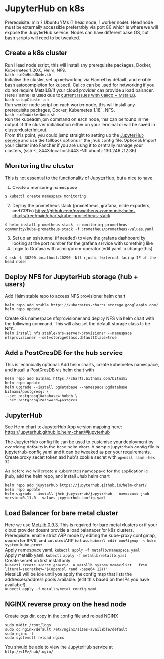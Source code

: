 # JupyterHub on k8s
Prerequisite: min 2 Ubuntu VMs (1 head node, 1 worker node). Head node must be externally accessible preferrably via port 80 which is where we will expose the JupyterHub service. Nodes can have different base OS, but bash scripts will need to be tweaked.

## Create a k8s cluster
Run Head node script, this will install any prerequisite packages, Docker, Kubernetes 1.20.0, Helm, NFS.  
`bash runOnHeadNode.sh`   
Initialise the cluster, set up networking via Flannel by default, and enable bash autocompletion for kubectl. Calico can be used for networking if you do not require MetalLB/if your cloud provider can provide a load balancer. Here Flannel is used due to [current issues with Calico + MetalLB](https://metallb.universe.tf/configuration/calico/).  
`bash setupCluster.sh`   
Run worker node script on each worker node, this will install any prerequisite packages, Docker, Kubernetes 1.18.1, NFS.  
`bash runOnWorkerNode.sh`   
Run the kubeadm join command on each node, this can be found in the output of the cluster initialisation either on your terminal or will be saved in clusterclusterInit.out.  
From this point, you could jump straight to setting up the [JupyterHub service](https://github.com/rohinijoshi06/jupyterhub-on-k8s/blob/master/README.md#jupyterhub) and use the fallback options in the jhub config file. 
Optional: Import your cluster into Rancher if you are using it to centrally manage your clusters, (ssh -L 8443:localhost:443 -Nfl ubuntu 130.246.212.36)
## Monitoring the cluster 

This is not essential to the functionality of JupyterHub, but a nice to have.

1. Create a monitoring namespace 
```
$ kubectl create namespace monitoring
```
2. Deploy the prometheus stack (prometheus, grafana, node exporters, and CRDs) https://github.com/prometheus-community/helm-charts/tree/main/charts/kube-prometheus-stack 
```
$ helm install prometheus-stack -n monitoring prometheus-community/kube-prometheus-stack -f prometheus/prometheus-values.yaml
```
3. Set up an ssh tunnel (if needed) to view the grafana dashboard by looking at the port number for the grafana service with something like
4. Login to Grafana with admin/prom-operator (edit yaml to change this)
```
$ ssh -L 30290:localhost:30290 -Nfl rjoshi [external facing IP of the head node]
```

## Deploy NFS for JupyterHub storage (hub + users)
Add Helm stable repo to access NFS provisioner helm chart 
```
helm repo add stable https://kubernetes-charts.storage.googleapis.com/
helm repo update 
```

Create k8s namespace nfsprovisioner and deploy NFS via helm chart with the following command. This will also set the default storage class to be NFS.  
`helm install nfs stable/nfs-server-provisioner --namespace nfsprovisioner --set=storageClass.defaultClass=true`

## Add a PostGresDB for the hub service
This is technically optional.
Add helm charts, create kubernetes namespace, and install a PostGresDB via helm chart with
```
helm repo add bitnami https://charts.bitnami.com/bitnami
helm repo update
helm upgrade --install pgdatabase --namespace pgdatabase bitnami/postgresql \
--set postgresqlDatabase=jhubdb \
--set postgresqlPassword=postgres
```
## JupyterHub
See Helm chart to JupyterHub App version mapping here: https://jupyterhub.github.io/helm-chart/#jupyterhub


The JupyterHub config file can be used to customise your deployment by overriding defaults in the base helm chart.
A sample jupyterhub config file is jupyterhub-config.yaml and it can be tweaked as per your requirements.
Create proxy secret token and hub's cookie secret with `openssl rand -hex 32`

As before we will create a kubernetes namespace for the application ie jhub, add the helm repo, and install Jhub helm chart
```
helm repo add jupyterhub https://jupyterhub.github.io/helm-chart/
helm repo update
helm upgrade --install jhub jupyterhub/jupyterhub --namespace jhub --version=0.11.0 --values jupyterhub-config.yaml
```
## Load Balancer for bare metal cluster
Here we use [Metallb 0.9.3](https://metallb.universe.tf/). This is required for bare metal clusters or if your cloud provider doesnt provide a load balanacer for k8s clusters.  
Prerequisite: enable strict ARP mode by editing the kube-proxy configmap, search for IPVS, and set strictARP to true. 
`kubectl edit configmap -n kube-system kube-proxy`   
Apply namespace yaml. 
`kubectl apply -f metallb/namespace.yaml`  
Apply metallb yaml. 
`kubectl apply -f metallb/metallb.yaml`  
Create secret on first install only    
`kubectl create secret generic -n metallb-system memberlist --from-literal=secretkey="$(openssl rand -base64 128)"`  
MetalLB will be idle until you apply the config map that lists the addresses/address pools available. (edit this based on the IPs you have available!).  
`kubectl apply -f metallb/metal_config.yaml` 

## NGINX reverse proxy on the head node
Create logs dir, copy in the config file and reload NGINX   
```
sudo mkdir /root/logs
sudo cp nginx/default /etc/nginx/sites-available/default
sudo nginx -t
sudo systemctl reload nginx
``` 

You should be able to view the JupyterHub service at `http://<IP>/hub/login/` 
